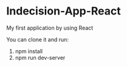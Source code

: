 # Indecision-App-React
My first application by using React

You can clone it and run:

1) npm install
2) npm run dev-server


